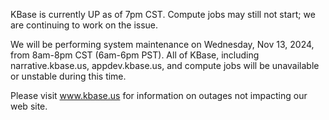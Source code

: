 KBase is currently UP as of 7pm CST.  Compute jobs may still not start; we are continuing to work on the issue.

We will be performing system maintenance on Wednesday, Nov 13, 2024, from 8am-8pm CST (6am-6pm PST).  All of KBase, including narrative.kbase.us, appdev.kbase.us, and compute jobs will be unavailable or unstable during this time.

Please visit <a href="https://www.kbase.us">www.kbase.us</a> for information on outages not impacting our web site.
